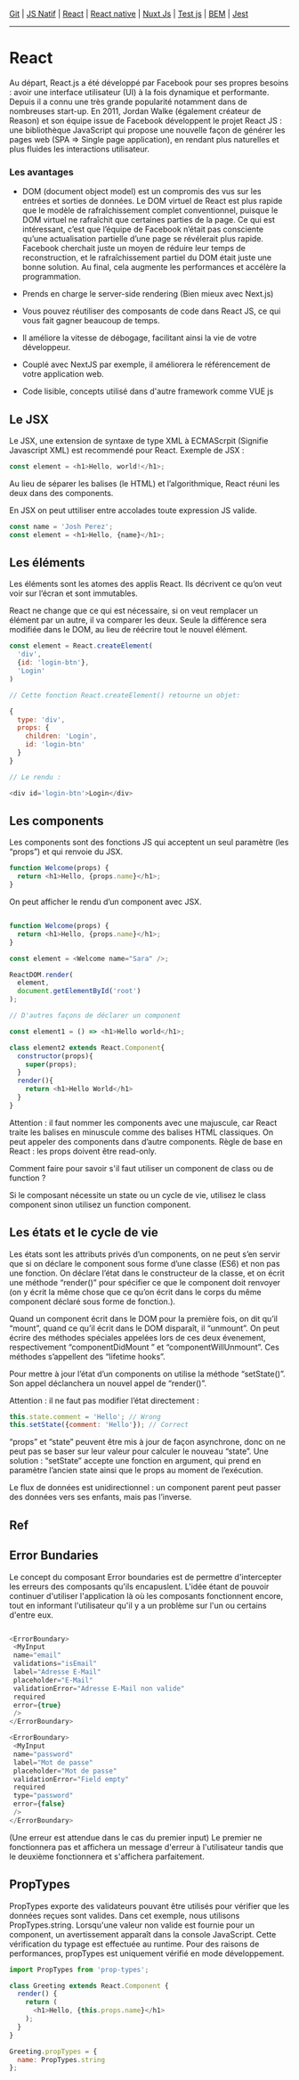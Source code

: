 [Git](https://github.com/d0ganoo/Docs/blob/master/git.md) | [JS Natif](https://github.com/d0ganoo/Docs/blob/master/JS_Natif.md)   | [React](https://github.com/d0ganoo/Docs/blob/master/react.md) | [React native](https://github.com/d0ganoo/Docs/blob/master/react_native.md) | [Nuxt Js](https://github.com/d0ganoo/Docs/blob/master/nuxt.md) | [Test js](https://github.com/d0ganoo/Docs/blob/master/testJS.md) | [BEM](https://github.com/d0ganoo/Docs/blob/master/BEM.md) | [Jest](https://github.com/d0ganoo/Docs/blob/master/Jest.md)


* * * 

# React

Au départ, React.js a été développé par Facebook pour ses propres besoins : avoir une interface utilisateur (UI) à la fois dynamique et performante. Depuis il a connu une très grande popularité notamment dans de nombreuses start-up. En 2011, Jordan Walke (également créateur de Reason) et son équipe issue de Facebook développent le projet React JS : une bibliothèque JavaScript qui propose une nouvelle façon de générer les pages web (SPA => Single page application), en rendant plus naturelles et plus fluides les interactions utilisateur.

### Les avantages

- DOM (document object model) est un compromis des vus sur les entrées et sorties de données. Le DOM virtuel de React est plus rapide que le modèle de rafraîchissement complet conventionnel, puisque le DOM virtuel ne rafraîchit que certaines parties de la page. Ce qui est intéressant, c’est que l’équipe de Facebook n’était pas consciente qu’une actualisation partielle d’une page se révélerait plus rapide. Facebook cherchait juste un moyen de réduire leur temps de reconstruction, et le rafraîchissement partiel du DOM était juste une bonne solution. Au final, cela augmente les performances et accélère la programmation.

- Prends en charge le server-side rendering (Bien mieux avec Next.js) 

- Vous pouvez réutiliser des composants de code dans React JS, ce qui vous fait gagner beaucoup de temps.

- Il améliore la vitesse de débogage, facilitant ainsi la vie de votre développeur.

- Couplé avec NextJS par exemple, il améliorera le référencement de votre application web.

- Code lisible, concepts utilisé dans d'autre framework comme VUE js

Le JSX
---

Le JSX, une extension de syntaxe de type XML à ECMAScrpit (Signifie Javascript XML) est recommendé pour React. Exemple de JSX :  
```Javascript
const element = <h1>Hello, world!</h1>;
```


Au lieu de séparer les balises (le HTML) et l’algorithmique, React réuni les deux dans des components.

En JSX on peut uttiliser entre accolades toute expression JS valide.  
```Javascript
const name = 'Josh Perez';  
const element = <h1>Hello, {name}</h1>;
```

Les éléments
---

Les éléments sont les atomes des applis React. Ils décrivent ce qu’on veut voir sur l’écran et sont immutables.

React ne change que ce qui est nécessaire, si on veut remplacer un élément par un autre, il va comparer les deux. Seule la différence sera modifiée dans le DOM, au lieu de réécrire tout le nouvel élément.

```Javascript
const element = React.createElement(
  'div',
  {id: 'login-btn'},
  'Login'
)

// Cette fonction React.createElement() retourne un objet:

{
  type: 'div',
  props: {
    children: 'Login',
    id: 'login-btn'
  }
}

// Le rendu :

<div id='login-btn'>Login</div>

```

Les components
---

Les components sont des fonctions JS qui acceptent un seul paramètre (les “props”) et qui renvoie du JSX.  
```Javascript
function Welcome(props) {  
  return <h1>Hello, {props.name}</h1>;  
}
```

On peut afficher le rendu d’un component avec JSX.  
```Javascript

function Welcome(props) {  
  return <h1>Hello, {props.name}</h1>;  
}

const element = <Welcome name="Sara" />;  

ReactDOM.render(  
  element,  
  document.getElementById('root')  
);

// D'autres façons de déclarer un component

const element1 = () => <h1>Hello world</h1>;

class element2 extends React.Component{
  constructor(props){
    super(props);
  }
  render(){
    return <h1>Hello World</h1>
  }
}

```

Attention : il faut nommer les components avec une majuscule, car React traite les balises en minuscule comme des balises HTML classiques.
On peut appeler des components dans d’autre components.
Règle de base en React : les props doivent être read-only.

Comment faire pour savoir s'il faut utiliser un component de class ou de function ?

Si le composant nécessite un state ou un cycle de vie, utilisez le class component sinon utilisez un function component.

Les états et le cycle de vie
---

Les états sont les attributs privés d’un components, on ne peut s’en servir que si on déclare le component sous forme d’une classe (ES6) et non pas une fonction. On déclare l’état dans le constructeur de la classe, et on écrit une méthode “render()” pour spécifier ce que le component doit renvoyer (on y écrit la même chose que ce qu’on écrit dans le corps du même component déclaré sous forme de fonction.).

Quand un component écrit dans le DOM pour la première fois, on dit qu’il “mount”, quand ce qu’il écrit dans le DOM disparaît, il “unmount”. On peut écrire des méthodes spéciales appelées lors de ces deux évenement, respectivement “componentDidMount
” et “componentWillUnmount”. Ces méthodes s’appellent des “lifetime hooks”.

Pour mettre à jour l’état d’un components on utilise la méthode “setState()”. Son appel déclanchera un nouvel appel de “render()”.

Attention : il ne faut pas modifier l’état directement :  
```Javascript
this.state.comment = 'Hello'; // Wrong  
this.setState({comment: 'Hello'}); // Correct
```


“props” et “state” peuvent être mis à jour de façon asynchrone, donc on ne peut pas se baser sur leur valeur pour calculer le nouveau “state”. Une solution : “setState” accepte une fonction en argument, qui prend en paramètre l’ancien state ainsi que le props au moment de l’exécution.

Le flux de données est unidirectionnel : un component parent peut passer des données vers ses enfants, mais pas l’inverse.

Ref
---



Error Bundaries
---

Le concept du composant Error boundaries est de permettre d'intercepter les erreurs des composants qu'ils encapuslent.
L'idée étant de pouvoir continuer d'utiliser l'application là où les composants fonctionnent encore, tout en informant l'utilisateur qu'il y a un problème sur l'un ou certains d'entre eux.

``` Javascript

<ErrorBoundary>
 <MyInput
 name="email"
 validations="isEmail"
 label="Adresse E-Mail"
 placeholder="E-Mail"
 validationError="Adresse E-Mail non valide"
 required
 error={true}
 />
</ErrorBoundary>

<ErrorBoundary>
 <MyInput
 name="password"
 label="Mot de passe"
 placeholder="Mot de passe"
 validationError="Field empty"
 required
 type="password"
 error={false}
 />
</ErrorBoundary>

```
(Une erreur est attendue dans le cas du premier input)
Le premier ne fonctionnera pas et affichera un message d'erreur à l'utilisateur tandis que le deuxième fonctionnera et s'affichera parfaitement.

PropTypes
---

PropTypes exporte des validateurs pouvant être utilisés pour vérifier que les données reçues sont valides. Dans cet exemple, nous utilisons PropTypes.string. Lorsqu'une valeur non valide est fournie pour un component, un avertissement apparaît dans la console JavaScript. 
Cette vérification du typage est effectuée au runtime.
Pour des raisons de performances, propTypes est uniquement vérifié en mode développement.

``` Javascript
import PropTypes from 'prop-types';

class Greeting extends React.Component {
  render() {
    return (
      <h1>Hello, {this.props.name}</h1>
    );
  }
}

Greeting.propTypes = {
  name: PropTypes.string
};

```

